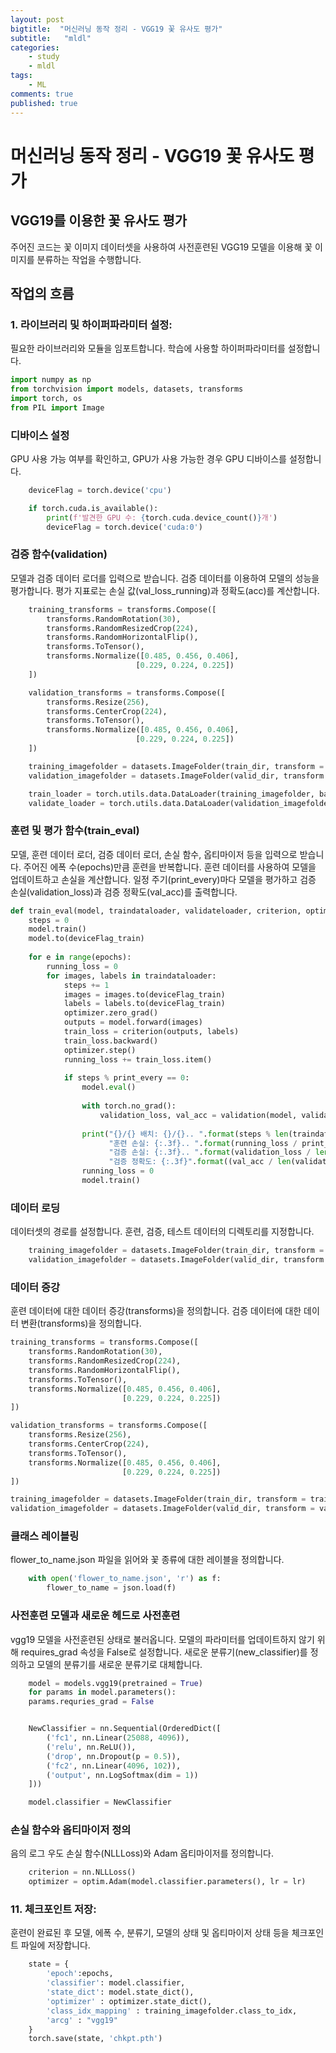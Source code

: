 ```yaml
---
layout: post
bigtitle:  "머신러닝 동작 정리 - VGG19 꽃 유사도 평가"
subtitle:   "mldl"
categories:
    - study
    - mldl
tags:
    - ML
comments: true
published: true
---
```

# 머신러닝 동작 정리 - VGG19 꽃 유사도 평가

## VGG19를 이용한 꽃 유사도 평가

주어진 코드는 꽃 이미지 데이터셋을 사용하여 사전훈련된 VGG19 모델을 이용해 꽃 이미지를 분류하는 작업을 수행합니다.


## 작업의 흐름

### 1. 라이브러리 및 하이퍼파라미터 설정:
필요한 라이브러리와 모듈을 임포트합니다.
학습에 사용할 하이퍼파라미터를 설정합니다.
```python
import numpy as np
from torchvision import models, datasets, transforms
import torch, os
from PIL import Image
```

### 디바이스 설정
GPU 사용 가능 여부를 확인하고, GPU가 사용 가능한 경우 GPU 디바이스를 설정합니다.
```python
    deviceFlag = torch.device('cpu')

    if torch.cuda.is_available():
        print(f'발견한 GPU 수: {torch.cuda.device_count()}개')
        deviceFlag = torch.device('cuda:0')
```

### 검증 함수(validation)
모델과 검증 데이터 로더를 입력으로 받습니다.
검증 데이터를 이용하여 모델의 성능을 평가합니다.
평가 지표로는 손실 값(val_loss_running)과 정확도(acc)를 계산합니다.
```python
    training_transforms = transforms.Compose([
        transforms.RandomRotation(30),
        transforms.RandomResizedCrop(224),
        transforms.RandomHorizontalFlip(),
        transforms.ToTensor(), 
        transforms.Normalize([0.485, 0.456, 0.406], 
                            [0.229, 0.224, 0.225])
    ])

    validation_transforms = transforms.Compose([
        transforms.Resize(256),
        transforms.CenterCrop(224),
        transforms.ToTensor(),
        transforms.Normalize([0.485, 0.456, 0.406], 
                            [0.229, 0.224, 0.225])
    ])

    training_imagefolder = datasets.ImageFolder(train_dir, transform = training_transforms)
    validation_imagefolder = datasets.ImageFolder(valid_dir, transform = validation_transforms)

    train_loader = torch.utils.data.DataLoader(training_imagefolder, batch_size = tr_batchsize, shuffle = True)
    validate_loader = torch.utils.data.DataLoader(validation_imagefolder, shuffle = True, batch_size = tr_batchsize)
```


### 훈련 및 평가 함수(train_eval)
모델, 훈련 데이터 로더, 검증 데이터 로더, 손실 함수, 옵티마이저 등을 입력으로 받습니다.
주어진 에폭 수(epochs)만큼 훈련을 반복합니다.
훈련 데이터를 사용하여 모델을 업데이트하고 손실을 계산합니다.
일정 주기(print_every)마다 모델을 평가하고 검증 손실(validation_loss)과 검증 정확도(val_acc)를 출력합니다.
```python
def train_eval(model, traindataloader, validateloader, criterion, optimizer, epochs, deviceFlag_train, print_every):
    steps = 0
    model.train()
    model.to(deviceFlag_train)
    
    for e in range(epochs):
        running_loss = 0
        for images, labels in traindataloader:
            steps += 1
            images = images.to(deviceFlag_train)
            labels = labels.to(deviceFlag_train)
            optimizer.zero_grad()
            outputs = model.forward(images)
            train_loss = criterion(outputs, labels)
            train_loss.backward()
            optimizer.step()
            running_loss += train_loss.item() 
			
            if steps % print_every == 0:
                model.eval()
				
                with torch.no_grad():
                    validation_loss, val_acc = validation(model, validateloader, criterion)
                
                print("{}/{} 배치: {}/{}.. ".format(steps % len(traindataloader), len(traindataloader), e + 1, epochs),
                      "훈련 손실: {:.3f}.. ".format(running_loss / print_every),
                      "검증 손실: {:.3f}.. ".format(validation_loss / len(validateloader)),
                      "검증 정확도: {:.3f}".format((val_acc / len(validateloader)) * 100))
                running_loss = 0
                model.train()
```
### 데이터 로딩
데이터셋의 경로를 설정합니다.
훈련, 검증, 테스트 데이터의 디렉토리를 지정합니다.
```python
    training_imagefolder = datasets.ImageFolder(train_dir, transform = training_transforms)
    validation_imagefolder = datasets.ImageFolder(valid_dir, transform = validation_transforms)

```
### 데이터 증강
훈련 데이터에 대한 데이터 증강(transforms)을 정의합니다.
검증 데이터에 대한 데이터 변환(transforms)을 정의합니다.
```python
training_transforms = transforms.Compose([
	transforms.RandomRotation(30),
	transforms.RandomResizedCrop(224),
	transforms.RandomHorizontalFlip(),
	transforms.ToTensor(), 
	transforms.Normalize([0.485, 0.456, 0.406], 
						 [0.229, 0.224, 0.225])
])

validation_transforms = transforms.Compose([
	transforms.Resize(256),
	transforms.CenterCrop(224),
	transforms.ToTensor(),
	transforms.Normalize([0.485, 0.456, 0.406], 
						 [0.229, 0.224, 0.225])
])

training_imagefolder = datasets.ImageFolder(train_dir, transform = training_transforms)
validation_imagefolder = datasets.ImageFolder(valid_dir, transform = validation_transforms)

```


### 클래스 레이블링
flower_to_name.json 파일을 읽어와 꽃 종류에 대한 레이블을 정의합니다.
```python
    with open('flower_to_name.json', 'r') as f:
        flower_to_name = json.load(f)
```


### 사전훈련 모델과 새로운 헤드로 사전훈련
vgg19 모델을 사전훈련된 상태로 불러옵니다.
모델의 파라미터를 업데이트하지 않기 위해 requires_grad 속성을 False로 설정합니다.
새로운 분류기(new_classifier)를 정의하고 모델의 분류기를 새로운 분류기로 대체합니다.
```python
    model = models.vgg19(pretrained = True)
    for params in model.parameters():
	params.requries_grad = False


    NewClassifier = nn.Sequential(OrderedDict([
        ('fc1', nn.Linear(25088, 4096)),
        ('relu', nn.ReLU()),
        ('drop', nn.Dropout(p = 0.5)),
        ('fc2', nn.Linear(4096, 102)),
        ('output', nn.LogSoftmax(dim = 1))
    ]))

    model.classifier = NewClassifier
```

### 손실 함수와 옵티마이저 정의
음의 로그 우도 손실 함수(NLLLoss)와 Adam 옵티마이저를 정의합니다.
```python
    criterion = nn.NLLLoss()
    optimizer = optim.Adam(model.classifier.parameters(), lr = lr)
```

### 11. 체크포인트 저장:
훈련이 완료된 후 모델, 에폭 수, 분류기, 모델의 상태 및 옵티마이저 상태 등을 체크포인트 파일에 저장합니다.

```python
    state = {
        'epoch':epochs,
        'classifier': model.classifier,
        'state_dict': model.state_dict(),
        'optimizer'	: optimizer.state_dict(),
        'class_idx_mapping' : training_imagefolder.class_to_idx,
        'arcg' : "vgg19"
    }
    torch.save(state, 'chkpt.pth')
```